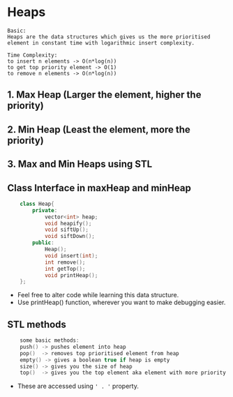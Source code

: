 # Heaps

```
Basic:
Heaps are the data structures which gives us the more prioritised element in constant time with logarithmic insert complexity.

Time Complexity: 
to insert n elements -> O(n*log(n))
to get top priority element -> O(1)
to remove n elements -> O(n*log(n))
```

## 1. Max Heap (Larger the element, higher the priority)
## 2. Min Heap (Least the element, more the priority)
## 3. Max and Min Heaps using STL

## Class Interface in maxHeap and minHeap
```cpp
    class Heap{
        private:
            vector<int> heap;
            void heapify();
            void siftUp();
            void siftDown();
        public:
            Heap();
            void insert(int);
            int remove();
            int getTop();
            void printHeap();
    };
```

* Feel free to alter code while learning this data structure.
* Use printHeap() function, wherever you want to make debugging easier.

## STL methods
```cpp
    some basic methods:
    push() -> pushes element into heap
    pop()  -> removes top prioritised element from heap
    empty() -> gives a boolean true if heap is empty
    size() -> gives you the size of heap
    top()  -> gives you the top element aka element with more priority
```
* These are accessed using ```' . '``` property.